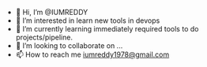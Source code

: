 - 👋 Hi, I’m @IUMREDDY
- 👀 I’m interested in learn new tools in devops
- 🌱 I’m currently learning immediately required tools to do projects/pipeline.
- 💞️ I’m looking to collaborate on ...
- 📫 How to reach me iumreddy1978@gmail.com

<!---
IUMREDDY/IUMREDDY is a ✨ special ✨ repository because its `README.md` (this file) appears on your GitHub profile.
You can click the Preview link to take a look at your changes.
--->
